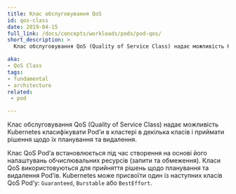 ```yaml
---
title: Клас обслуговування QoS
id: qos-class
date: 2019-04-15
full_link: /docs/concepts/workloads/pods/pod-qos/
short_description: >
  Клас обслуговування QoS (Quality of Service Class) надає можливість Kubernetes класифікувати Podʼи в кластері в декілька класів і приймати рішення щодо їх планування та видалення.

aka:
- QoS Class
tags:
- fundamental
- architecture
related:
 - pod

---
```


Клас обслуговування QoS (Quality of Service Class) надає можливість Kubernetes класифікувати Podʼи в кластері в декілька класів і приймати рішення щодо їх планування та видалення.

<!--more-->

Клас QoS Podʼа встановлюється під час створення на основі його налаштувань обчислювальних ресурсів (запити та обмеження). Класи QoS використовуються для прийняття рішень щодо планування та видалення Podʼів. Kubernetes може присвоїти один із наступних класів QoS Podʼу: `Guaranteed`, `Burstable` або `BestEffort`.
